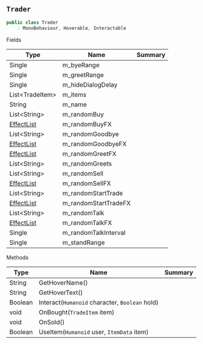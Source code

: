 ## `Trader`

```csharp
public class Trader
    : MonoBehaviour, Hoverable, Interactable

```

Fields

| Type | Name | Summary | 
| --- | --- | --- | 
| Single | m_byeRange |  | 
| Single | m_greetRange |  | 
| Single | m_hideDialogDelay |  | 
| List&lt;TradeItem&gt; | m_items |  | 
| String | m_name |  | 
| List&lt;String&gt; | m_randomBuy |  | 
| [EffectList](./EffectList.md) | m_randomBuyFX |  | 
| List&lt;String&gt; | m_randomGoodbye |  | 
| [EffectList](./EffectList.md) | m_randomGoodbyeFX |  | 
| [EffectList](./EffectList.md) | m_randomGreetFX |  | 
| List&lt;String&gt; | m_randomGreets |  | 
| List&lt;String&gt; | m_randomSell |  | 
| [EffectList](./EffectList.md) | m_randomSellFX |  | 
| List&lt;String&gt; | m_randomStartTrade |  | 
| [EffectList](./EffectList.md) | m_randomStartTradeFX |  | 
| List&lt;String&gt; | m_randomTalk |  | 
| [EffectList](./EffectList.md) | m_randomTalkFX |  | 
| Single | m_randomTalkInterval |  | 
| Single | m_standRange |  | 


Methods

| Type | Name | Summary | 
| --- | --- | --- | 
| String | GetHoverName() |  | 
| String | GetHoverText() |  | 
| Boolean | Interact(`Humanoid` character, `Boolean` hold) |  | 
| void | OnBought(`TradeItem` item) |  | 
| void | OnSold() |  | 
| Boolean | UseItem(`Humanoid` user, `ItemData` item) |  | 


